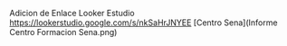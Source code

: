 Adicion de Enlace Looker Estudio https://lookerstudio.google.com/s/nkSaHrJNYEE
[Centro Sena](Informe Centro Formacion Sena.png)
